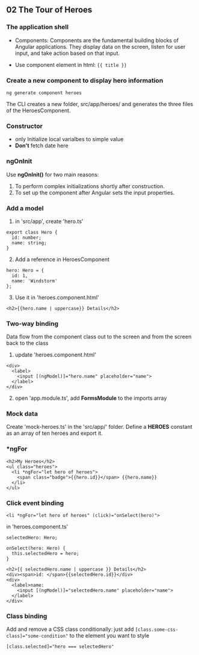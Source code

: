 ## 02 The Tour of Heroes

### The application shell

- Components: Components are the fundamental building blocks of Angular applications. They display data on the screen, listen for user input, and take action based on that input.

- Use component element in html: `{{ title }}`

### Create a new component to display hero information

```
ng generate component heroes
```
The CLI creates a new folder, src/app/heroes/ and generates the three files of the HeroesComponent.

### Constructor
- only Initialize local varialbes to simple value
- **Don't** fetch date here

### ngOnInit
Use **ngOnInit()** for two main reasons:
  1. To perform complex initializations shortly after construction.
  2. To set up the component after Angular sets the input properties.

### Add a model

1. in 'src/app', create 'hero.ts'
```
export class Hero {
  id: number;
  name: string;
}
```

2. Add a reference in HeroesComponent
```
hero: Hero = {
  id: 1,
  name: 'Windstorm'
};
```

3. Use it in 'heroes.component.html'
```
<h2>{{hero.name | uppercase}} Details</h2>
```

### Two-way binding
Data flow from the component class out to the screen and from the screen back to the class

1. update 'heroes.component.html'
```
<div>
  <label>
    <input [(ngModel)]="hero.name" placeholder="name">
  </label>
</div>
```

2. open 'app.module.ts',  add **FormsModule** to the imports array

### Mock data
Create 'mock-heroes.ts' in the 'src/app/' folder. Define a **HEROES** constant as an array of ten heroes and export it.

### *ngFor
```
<h2>My Heroes</h2>
<ul class="heroes">
  <li *ngFor="let hero of heroes">
    <span class="badge">{{hero.id}}</span> {{hero.name}}
  </li>
</ul>
```

### Click event binding
```
<li *ngFor="let hero of heroes" (click)="onSelect(hero)">
```

in 'heroes.component.ts'
```
selectedHero: Hero;

onSelect(hero: Hero) {
  this.selectedHero = hero;
}
```
```
<h2>{{ selectedHero.name | uppercase }} Details</h2>
<div><span>id: </span>{{selectedHero.id}}</div>
<div>
  <label>name:
    <input [(ngModel)]="selectedHero.name" placeholder="name">
  </label>
</div>
```

### Class binding
Add and remove a CSS class conditionally: just add `[class.some-css-class]="some-condition"` to the element you want to style
```
[class.selected]="hero === selectedHero"
```
